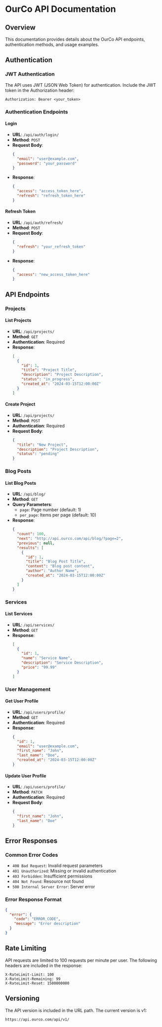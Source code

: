 # OurCo API Documentation

## Overview
This documentation provides details about the OurCo API endpoints, authentication methods, and usage examples.

## Authentication

### JWT Authentication
The API uses JWT (JSON Web Token) for authentication. Include the JWT token in the Authorization header:

```
Authorization: Bearer <your_token>
```

### Authentication Endpoints

#### Login
- **URL**: `/api/auth/login/`
- **Method**: `POST`
- **Request Body**:
  ```json
  {
    "email": "user@example.com",
    "password": "your_password"
  }
  ```
- **Response**:
  ```json
  {
    "access": "access_token_here",
    "refresh": "refresh_token_here"
  }
  ```

#### Refresh Token
- **URL**: `/api/auth/refresh/`
- **Method**: `POST`
- **Request Body**:
  ```json
  {
    "refresh": "your_refresh_token"
  }
  ```
- **Response**:
  ```json
  {
    "access": "new_access_token_here"
  }
  ```

## API Endpoints

### Projects

#### List Projects
- **URL**: `/api/projects/`
- **Method**: `GET`
- **Authentication**: Required
- **Response**:
  ```json
  [
    {
      "id": 1,
      "title": "Project Title",
      "description": "Project Description",
      "status": "in_progress",
      "created_at": "2024-03-15T12:00:00Z"
    }
  ]
  ```

#### Create Project
- **URL**: `/api/projects/`
- **Method**: `POST`
- **Authentication**: Required
- **Request Body**:
  ```json
  {
    "title": "New Project",
    "description": "Project Description",
    "status": "pending"
  }
  ```

### Blog Posts

#### List Blog Posts
- **URL**: `/api/blog/`
- **Method**: `GET`
- **Query Parameters**:
  - `page`: Page number (default: 1)
  - `per_page`: Items per page (default: 10)
- **Response**:
  ```json
  {
    "count": 100,
    "next": "http://api.ourco.com/api/blog/?page=2",
    "previous": null,
    "results": [
      {
        "id": 1,
        "title": "Blog Post Title",
        "content": "Blog post content",
        "author": "Author Name",
        "created_at": "2024-03-15T12:00:00Z"
      }
    ]
  }
  ```

### Services

#### List Services
- **URL**: `/api/services/`
- **Method**: `GET`
- **Response**:
  ```json
  [
    {
      "id": 1,
      "name": "Service Name",
      "description": "Service Description",
      "price": "99.99"
    }
  ]
  ```

### User Management

#### Get User Profile
- **URL**: `/api/users/profile/`
- **Method**: `GET`
- **Authentication**: Required
- **Response**:
  ```json
  {
    "id": 1,
    "email": "user@example.com",
    "first_name": "John",
    "last_name": "Doe",
    "created_at": "2024-03-15T12:00:00Z"
  }
  ```

#### Update User Profile
- **URL**: `/api/users/profile/`
- **Method**: `PATCH`
- **Authentication**: Required
- **Request Body**:
  ```json
  {
    "first_name": "John",
    "last_name": "Doe"
  }
  ```

## Error Responses

### Common Error Codes
- `400 Bad Request`: Invalid request parameters
- `401 Unauthorized`: Missing or invalid authentication
- `403 Forbidden`: Insufficient permissions
- `404 Not Found`: Resource not found
- `500 Internal Server Error`: Server error

### Error Response Format
```json
{
  "error": {
    "code": "ERROR_CODE",
    "message": "Error description"
  }
}
```

## Rate Limiting
API requests are limited to 100 requests per minute per user. The following headers are included in the response:

```
X-RateLimit-Limit: 100
X-RateLimit-Remaining: 99
X-RateLimit-Reset: 1500000000
```

## Versioning
The API version is included in the URL path. The current version is v1:
```
https://api.ourco.com/api/v1/
```